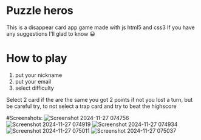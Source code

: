 # Puzzle heros 
This is a disappear card app game made with js html5 and css3 
If you have any suggestions I'll glad to know 😀

# How to play 
1. put your nickname 
2. put your email 
3. select difficulty

Select 2 card if the are the same you got 2 points if not you lost a turn, but be careful try, 
to not select a trap card and try to beat the highscore 

#Screenshots:
![Screenshot 2024-11-27 074756](https://github.com/user-attachments/assets/8cc11835-ae89-4cdf-a45a-603bd37cb509)
![Screenshot 2024-11-27 074919](https://github.com/user-attachments/assets/8aef4b1d-26e6-4150-ad76-73f88cfb0b56)
![Screenshot 2024-11-27 074934](https://github.com/user-attachments/assets/b5803fd0-b79e-4c05-8a7a-fdfda50b8126)
![Screenshot 2024-11-27 075011](https://github.com/user-attachments/assets/5c0b0c27-f8ac-4f29-a23c-cd698351a37b)
![Screenshot 2024-11-27 075037](https://github.com/user-attachments/assets/49439032-4078-421d-b704-d3ab14e802be)
